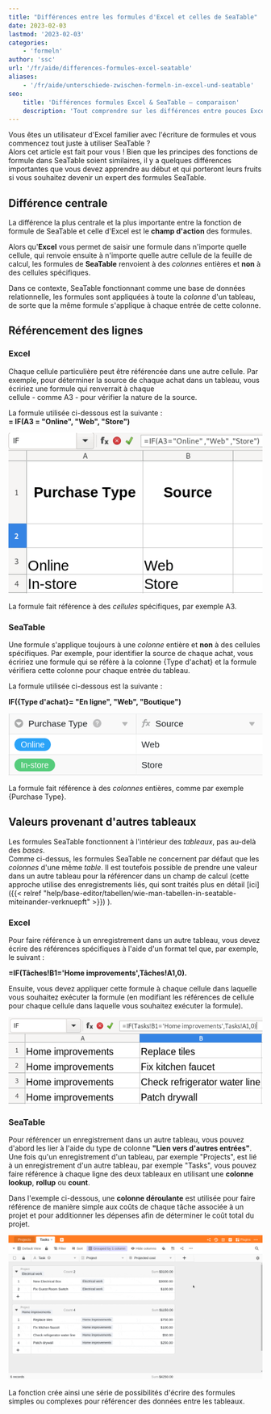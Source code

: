 ```yaml
---
title: "Différences entre les formules d'Excel et celles de SeaTable"
date: 2023-02-03
lastmod: '2023-02-03'
categories:
    - 'formeln'
author: 'ssc'
url: '/fr/aide/differences-formules-excel-seatable'
aliases:
    - '/fr/aide/unterschiede-zwischen-formeln-in-excel-und-seatable'
seo:
    title: 'Différences formules Excel & SeaTable – comparaison'
    description: 'Tout comprendre sur les différences entre pouces Excel et SeaTable : logique de colonne, références et astuces pour une utilisation optimale.'
---
```


Vous êtes un utilisateur d'Excel familier avec l'écriture de formules et vous commencez tout juste à utiliser SeaTable ?  
Alors cet article est fait pour vous ! Bien que les principes des fonctions de formule dans SeaTable soient similaires, il y a quelques différences importantes que vous devez apprendre au début et qui porteront leurs fruits si vous souhaitez devenir un expert des formules SeaTable.

## Différence centrale

La différence la plus centrale et la plus importante entre la fonction de formule de SeaTable et celle d'Excel est le **champ d'action** des formules.

Alors qu'**Excel** vous permet de saisir une formule dans n'importe quelle cellule, qui renvoie ensuite à n'importe quelle autre cellule de la feuille de calcul, les formules de **SeaTable** renvoient à des _colonnes_ entières et **non** à des cellules spécifiques.

Dans ce contexte, SeaTable fonctionnant comme une base de données relationnelle, les formules sont appliquées à toute la _colonne_ d'un tableau, de sorte que la même formule s'applique à chaque entrée de cette colonne.

## Référencement des lignes

### Excel

Chaque cellule particulière peut être référencée dans une autre cellule. Par exemple, pour déterminer la source de chaque achat dans un tableau, vous écririez une formule qui renverrait à chaque  
cellule - comme A3 - pour vérifier la nature de la source.

La formule utilisée ci-dessous est la suivante :  
**\= IF(A3 = "Online", "Web", "Store")**

![Référencement des cellules dans Excel](images/table-excel-vs.-seatable-1.png)

La formule fait référence à des _cellules_ spécifiques, par exemple A3.

### SeaTable

Une formule s'applique toujours à une _colonne_ entière et **non** à des cellules spécifiques. Par exemple, pour identifier la source de chaque achat, vous écririez une formule qui se réfère à la colonne {Type d'achat} et la formule vérifiera cette colonne pour chaque entrée du tableau.

La formule utilisée ci-dessous est la suivante :

**IF({Type d'achat}= "En ligne", "Web", "Boutique")**

![Référencement des colonnes dans SeaTable](images/table-excel-vs-seatable-2.png)

La formule fait référence à des _colonnes_ entières, comme par exemple {Purchase Type}.

## Valeurs provenant d'autres tableaux

Les formules SeaTable fonctionnent à l'intérieur des _tableaux_, pas au-delà des _bases_.  
Comme ci-dessus, les formules SeaTable ne concernent par défaut que les _colonnes_ d'une même _table_. Il est toutefois possible de prendre une valeur dans un autre tableau pour la référencer dans un champ de calcul (cette approche utilise des enregistrements liés, qui sont traités plus en détail [ici]({{< relref "help/base-editor/tabellen/wie-man-tabellen-in-seatable-miteinander-verknuepft" >}}) ).

### Excel

Pour faire référence à un enregistrement dans un autre tableau, vous devez écrire des références spécifiques à l'aide d'un format tel que, par exemple, le suivant :

**\=IF(Tâches!B1='Home improvements',Tâches!A1,0).**

Ensuite, vous devez appliquer cette formule à chaque cellule dans laquelle vous souhaitez exécuter la formule (en modifiant les références de cellule pour chaque cellule dans laquelle vous souhaitez exécuter la formule).

![Référence à un autre ensemble de données dans Excel](images/table-excel-vs-seatable-3.png)

### SeaTable

Pour référencer un enregistrement dans un autre tableau, vous pouvez d'abord les lier à l'aide du type de colonne **"Lien vers d'autres entrées"**. Une fois qu'un enregistrement d'un tableau, par exemple "Projects", est lié à un enregistrement d'un autre tableau, par exemple "Tasks", vous pouvez faire référence à chaque ligne des deux tableaux en utilisant une **colonne** **lookup**, **rollup** ou **count**.

Dans l'exemple ci-dessous, une **colonne déroulante** est utilisée pour faire référence de manière simple aux coûts de chaque tâche associée à un projet et pour additionner les dépenses afin de déterminer le coût total du projet.

![Colonne déroulante permettant de faire référence aux coûts de chaque tâche associée à un projet et de totaliser les dépenses afin d'obtenir le coût total du projet.](images/reference-to-other-bases.gif)

La fonction crée ainsi une série de possibilités d'écrire des formules simples ou complexes pour référencer des données entre les tableaux.
